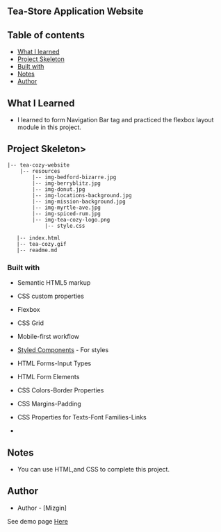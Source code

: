 ## Tea-Store Application Website


## Table of contents

- [What I learned](#whatilearned)
- [Project Skeleton](#projectskeleton)
- [Built with](builtwith)
- [Notes](notes)
- [Author](#author)

## What I Learned

- I learned to form Navigation Bar tag and practiced the flexbox layout module in this project.

## Project Skeleton>
  
```
|-- tea-cozy-website
    |-- resources
        |-- img-bedford-bizarre.jpg
        |-- img-berryblitz.jpg
        |-- img-donut.jpg
        |-- img-locations-background.jpg
        |-- img-mission-background.jpg
        |-- img-myrtle-ave.jpg
        |-- img-spiced-rum.jpg
        |-- img-tea-cozy-logo.png
            |-- style.css

   |-- index.html
   |-- tea-cozy.gif
   |-- readme.md
```    


### Built with

- Semantic HTML5 markup
- CSS custom properties
- Flexbox
- CSS Grid
- Mobile-first workflow

- [Styled Components](https://styled-components.com/) - For styles
	
- HTML Forms-Input Types 

- HTML Form Elements

- CSS Colors-Border Properties

- CSS Margins-Padding

- CSS Properties for Texts-Font Families-Links


-

## Notes

- You can use HTML,and CSS to complete this project.


## Author

- Author - [Mizgin]

See demo page [Here](https://tea-cozy-website.vercel.app)


